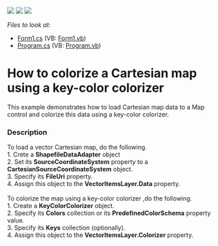 <!-- default badges list -->
![](https://img.shields.io/endpoint?url=https://codecentral.devexpress.com/api/v1/VersionRange/128576122/14.2.3%2B)
[![](https://img.shields.io/badge/Open_in_DevExpress_Support_Center-FF7200?style=flat-square&logo=DevExpress&logoColor=white)](https://supportcenter.devexpress.com/ticket/details/T176227)
[![](https://img.shields.io/badge/📖_How_to_use_DevExpress_Examples-e9f6fc?style=flat-square)](https://docs.devexpress.com/GeneralInformation/403183)
<!-- default badges end -->
<!-- default file list -->
*Files to look at*:

* [Form1.cs](./CS/WinForms_MapControl_KeyColorColorizer/Form1.cs) (VB: [Form1.vb](./VB/WinForms_MapControl_KeyColorColorizer/Form1.vb))
* [Program.cs](./CS/WinForms_MapControl_KeyColorColorizer/Program.cs) (VB: [Program.vb](./VB/WinForms_MapControl_KeyColorColorizer/Program.vb))
<!-- default file list end -->
# How to colorize a Cartesian map using a key-color colorizer


This example demonstrates how to load Cartesian map data to a Map control and colorize this data using a key-color colorizer.


<h3>Description</h3>

<p>To load a vector Cartesian map,&nbsp;do the following.<br />1. Crete a <strong>ShapefileDataAdapter</strong> object<br />2. Set its&nbsp;<strong>SourceCoordinateSystem</strong> property to a <strong>CartesianSourceCoordinateSystem</strong> object.<br />3. Specify its <strong>FileUri</strong> property.<br />4. Assign this object to the <strong>VectorItemsLayer.Data</strong> property.<br /><br />To colorize the map using a key-color colorizer ,do the following.<br />1. Create a <strong>KeyColorColorizer</strong> object.<br />2. Specify its <strong>Colors</strong> collection or its <strong>PredefinedColorSchema</strong> property value.<br />3. Specify its <strong>Keys</strong> collection (optionally).<br />4. Assign this object to the <strong>VectorItemsLayer.Colorizer</strong> property.</p>

<br/>


